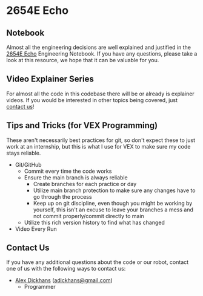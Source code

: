 # 2654E Echo

## Notebook

Almost all the engineering decisions are well explained and justified in
the [2654E Echo](https://2654e.netlify.app/nb.pdf) Engineering Notebook. If you
have any questions, please take a look at this resource, we hope that it can be valuable for you.

## Video Explainer Series

For almost all the code in this codebase there will be or already is explainer videos. If you would be interested in
other topics being covered, just [contact us](#contact-us)!

## Tips and Tricks (for VEX Programming)

These aren't necessarily best practices for git, so don't expect these to just work at an internship, but this is what I
use for VEX to make sure my code stays reliable.

* Git/GitHub
  * Commit every time the code works
  * Ensure the main branch is always reliable
      * Create branches for each practice or day
      * Utilize main branch protection to make sure any changes have to go through the process
      * Keep up on git discipline, even though you might be working by yourself, this isn't an excuse to leave your
        branches a mess and not commit properly/commit directly to main
  * Utilize this rich version history to find what has changed
* Video Every Run

## Contact Us

If you have any additional questions about the code or our robot, contact one of us with the following ways to contact
us:

* [Alex Dickhans](alex.dickhans.net) ([adickhans@gmail.com](mailto:adickhans@gmail.com))
    * Programmer
